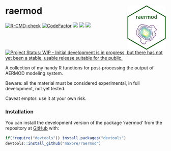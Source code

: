 
<!-- README.md is generated from README.Rmd. Please edit that file -->

# raermod <img src="man/figures/logo.png" align="right" height="139" />

<!-- badges: start -->

[![R-CMD-check](https://github.com/maxbre/raermod/actions/workflows/R-CMD-check.yaml/badge.svg)](https://github.com/maxbre/raermod/actions/workflows/R-CMD-check.yaml)
[![CodeFactor](https://www.codefactor.io/repository/github/maxbre/raermod/badge)](https://www.codefactor.io/repository/github/maxbre/raermod)
[![](https://img.shields.io/badge/devel%20version-0.0.1-blue.svg)](https://github.com/maxbre/raermod)
[![](https://img.shields.io/badge/lifecycle-experimental-orange.svg)](https://lifecycle.r-lib.org/articles/stages.html#experimental)
[![](https://img.shields.io/github/languages/code-size/maxbre/raermod.svg)](https://github.com/maxbre/raermod)
[![Project Status: WIP - Initial development is in progress, but there
has not yet been a stable, usable release suitable for the
public.](https://www.repostatus.org/badges/latest/wip.svg)](https://www.repostatus.org/#wip)
<!-- badges: end -->

A collection of my handy R functions for post-processing the output of
AERMOD modeling system.

Beware: all the material must be considered experimental, in full
development, not yet tested.

Caveat emptor: use it at your own risk.

### Installation

You can install the development version of the package ‘raermod’ from
the repository at [GitHub](https://github.com/maxbre/raermod/) with:

``` r
if(!require("devtools")) install.packages("devtools")
devtools::install_github("maxbre/raermod")
```
